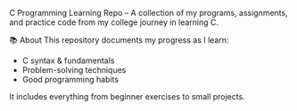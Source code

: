 
C Programming Learning Repo – A collection of my programs, assignments, 
and practice code from my college journey in learning C.


📚 About
This repository documents my progress as I learn:
- C syntax & fundamentals
- Problem-solving techniques
- Good programming habits

It includes everything from beginner exercises to small projects.
